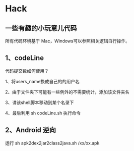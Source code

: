# Hack

## 一些有趣的小玩意儿代码

所有代码环境基于 Mac，Windows可以参照相关逻辑自行操作。

## 1、codeLine

代码提交数如何使用？

1、将users_name换成自己的的用户名

2、由于文件夹下可能有一些例外的不需要统计，添加该文件夹名

3、讲该shell脚本移动到某个名录下

4、最后利用 sh codeLine.sh 执行命令

## 2、Android 逆向

运行 sh apk2dex2jar2class2java.sh /xx/xx.apk
